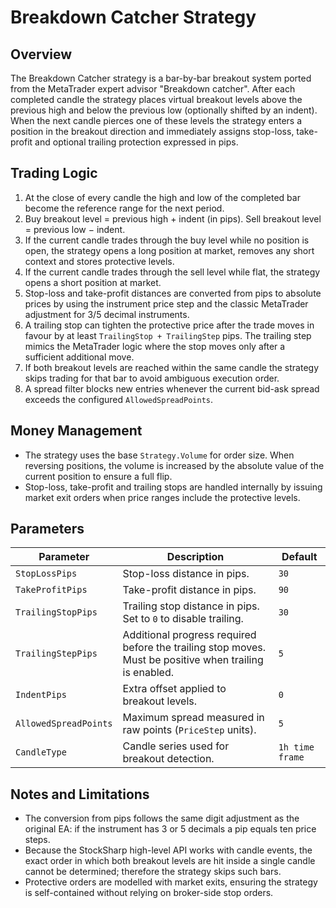 # Breakdown Catcher Strategy

## Overview
The Breakdown Catcher strategy is a bar-by-bar breakout system ported from the MetaTrader expert advisor "Breakdown catcher". After each completed candle the strategy places virtual breakout levels above the previous high and below the previous low (optionally shifted by an indent). When the next candle pierces one of these levels the strategy enters a position in the breakout direction and immediately assigns stop-loss, take-profit and optional trailing protection expressed in pips.

## Trading Logic
1. At the close of every candle the high and low of the completed bar become the reference range for the next period.
2. Buy breakout level = previous high + indent (in pips). Sell breakout level = previous low − indent.
3. If the current candle trades through the buy level while no position is open, the strategy opens a long position at market, removes any short context and stores protective levels.
4. If the current candle trades through the sell level while flat, the strategy opens a short position at market.
5. Stop-loss and take-profit distances are converted from pips to absolute prices by using the instrument price step and the classic MetaTrader adjustment for 3/5 decimal instruments.
6. A trailing stop can tighten the protective price after the trade moves in favour by at least `TrailingStop + TrailingStep` pips. The trailing step mimics the MetaTrader logic where the stop moves only after a sufficient additional move.
7. If both breakout levels are reached within the same candle the strategy skips trading for that bar to avoid ambiguous execution order.
8. A spread filter blocks new entries whenever the current bid-ask spread exceeds the configured `AllowedSpreadPoints`.

## Money Management
* The strategy uses the base `Strategy.Volume` for order size. When reversing positions, the volume is increased by the absolute value of the current position to ensure a full flip.
* Stop-loss, take-profit and trailing stops are handled internally by issuing market exit orders when price ranges include the protective levels.

## Parameters
| Parameter | Description | Default |
|-----------|-------------|---------|
| `StopLossPips` | Stop-loss distance in pips. | `30` |
| `TakeProfitPips` | Take-profit distance in pips. | `90` |
| `TrailingStopPips` | Trailing stop distance in pips. Set to `0` to disable trailing. | `30` |
| `TrailingStepPips` | Additional progress required before the trailing stop moves. Must be positive when trailing is enabled. | `5` |
| `IndentPips` | Extra offset applied to breakout levels. | `0` |
| `AllowedSpreadPoints` | Maximum spread measured in raw points (`PriceStep` units). | `5` |
| `CandleType` | Candle series used for breakout detection. | `1h time frame` |

## Notes and Limitations
* The conversion from pips follows the same digit adjustment as the original EA: if the instrument has 3 or 5 decimals a pip equals ten price steps.
* Because the StockSharp high-level API works with candle events, the exact order in which both breakout levels are hit inside a single candle cannot be determined; therefore the strategy skips such bars.
* Protective orders are modelled with market exits, ensuring the strategy is self-contained without relying on broker-side stop orders.

